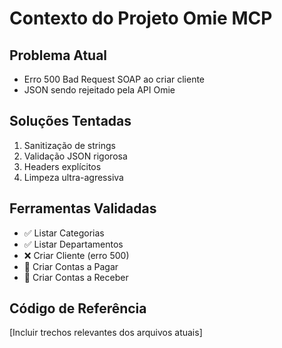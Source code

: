 # Contexto do Projeto Omie MCP

## Problema Atual
- Erro 500 Bad Request SOAP ao criar cliente
- JSON sendo rejeitado pela API Omie

## Soluções Tentadas
1. Sanitização de strings
2. Validação JSON rigorosa
3. Headers explícitos
4. Limpeza ultra-agressiva

## Ferramentas Validadas
- ✅ Listar Categorias
- ✅ Listar Departamentos
- ❌ Criar Cliente (erro 500)
- 🔄 Criar Contas a Pagar
- 🔄 Criar Contas a Receber

## Código de Referência
[Incluir trechos relevantes dos arquivos atuais]